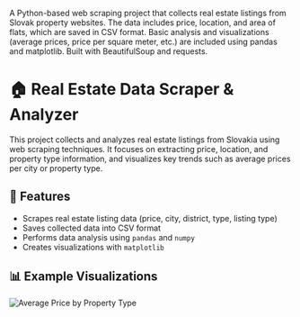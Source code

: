 A Python-based web scraping project that collects real estate listings from Slovak property websites. The data includes price, location, and area of flats, which are saved in CSV format. Basic analysis and visualizations (average prices, price per square meter, etc.) are included using pandas and matplotlib. Built with BeautifulSoup and requests.
# 🏠 Real Estate Data Scraper & Analyzer

This project collects and analyzes real estate listings from Slovakia using web scraping techniques. It focuses on extracting price, location, and property type information, and visualizes key trends such as average prices per city or property type.

## 🚀 Features

- Scrapes real estate listing data (price, city, district, type, listing type)
- Saves collected data into CSV format
- Performs data analysis using `pandas` and `numpy`
- Creates visualizations with `matplotlib`

## 📊 Example Visualizations

![Average Price by Property Type](HousingDataAnalyzer/graph_avg_price_by_type.png)

